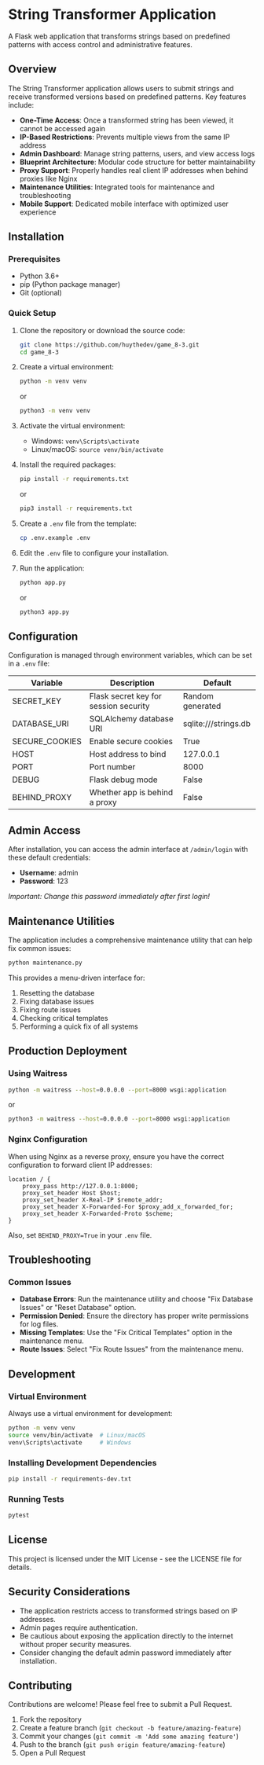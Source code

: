 # String Transformer Application

A Flask web application that transforms strings based on predefined patterns with access control and administrative features.

## Overview

The String Transformer application allows users to submit strings and receive transformed versions based on predefined patterns. Key features include:

- **One-Time Access**: Once a transformed string has been viewed, it cannot be accessed again
- **IP-Based Restrictions**: Prevents multiple views from the same IP address
- **Admin Dashboard**: Manage string patterns, users, and view access logs
- **Blueprint Architecture**: Modular code structure for better maintainability
- **Proxy Support**: Properly handles real client IP addresses when behind proxies like Nginx
- **Maintenance Utilities**: Integrated tools for maintenance and troubleshooting
- **Mobile Support**: Dedicated mobile interface with optimized user experience

## Installation

### Prerequisites

- Python 3.6+ 
- pip (Python package manager)
- Git (optional)

### Quick Setup

1. Clone the repository or download the source code:
   ```bash
   git clone https://github.com/huythedev/game_8-3.git
   cd game_8-3
   ```

2. Create a virtual environment:
   ```bash
   python -m venv venv
   ```
   or
   ```bash
   python3 -m venv venv
   ```

3. Activate the virtual environment:
   - Windows: `venv\Scripts\activate`
   - Linux/macOS: `source venv/bin/activate`

4. Install the required packages:
   ```bash
   pip install -r requirements.txt
   ```
   or
   ```bash
   pip3 install -r requirements.txt
   ```

5. Create a `.env` file from the template:
   ```bash
   cp .env.example .env
   ```
   
6. Edit the `.env` file to configure your installation.

7. Run the application:
   ```bash
   python app.py
   ```
   or
   ```bash
   python3 app.py
   ```
   
## Configuration

Configuration is managed through environment variables, which can be set in a `.env` file:

| Variable | Description | Default |
|----------|-------------|---------|
| SECRET_KEY | Flask secret key for session security | Random generated |
| DATABASE_URI | SQLAlchemy database URI | sqlite:///strings.db |
| SECURE_COOKIES | Enable secure cookies | True |
| HOST | Host address to bind | 127.0.0.1 |
| PORT | Port number | 8000 |
| DEBUG | Flask debug mode | False |
| BEHIND_PROXY | Whether app is behind a proxy | False |

## Admin Access

After installation, you can access the admin interface at `/admin/login` with these default credentials:

- **Username**: admin
- **Password**: 123

*Important: Change this password immediately after first login!*

## Maintenance Utilities

The application includes a comprehensive maintenance utility that can help fix common issues:

```bash
python maintenance.py
```

This provides a menu-driven interface for:

1. Resetting the database
2. Fixing database issues
3. Fixing route issues
4. Checking critical templates
5. Performing a quick fix of all systems

## Production Deployment

### Using Waitress

```bash
python -m waitress --host=0.0.0.0 --port=8000 wsgi:application
```
or
```bash
python3 -m waitress --host=0.0.0.0 --port=8000 wsgi:application
```

### Nginx Configuration

When using Nginx as a reverse proxy, ensure you have the correct configuration to forward client IP addresses:

```nginx
location / {
    proxy_pass http://127.0.0.1:8000;
    proxy_set_header Host $host;
    proxy_set_header X-Real-IP $remote_addr;
    proxy_set_header X-Forwarded-For $proxy_add_x_forwarded_for;
    proxy_set_header X-Forwarded-Proto $scheme;
}
```

Also, set `BEHIND_PROXY=True` in your `.env` file.

## Troubleshooting

### Common Issues

- **Database Errors**: Run the maintenance utility and choose "Fix Database Issues" or "Reset Database" option.
- **Permission Denied**: Ensure the directory has proper write permissions for log files.
- **Missing Templates**: Use the "Fix Critical Templates" option in the maintenance menu.
- **Route Issues**: Select "Fix Route Issues" from the maintenance menu.

## Development

### Virtual Environment

Always use a virtual environment for development:

```bash
python -m venv venv
source venv/bin/activate  # Linux/macOS
venv\Scripts\activate     # Windows
```

### Installing Development Dependencies

```bash
pip install -r requirements-dev.txt
```

### Running Tests

```bash
pytest
```

## License

This project is licensed under the MIT License - see the LICENSE file for details.

## Security Considerations

- The application restricts access to transformed strings based on IP addresses.
- Admin pages require authentication.
- Be cautious about exposing the application directly to the internet without proper security measures.
- Consider changing the default admin password immediately after installation.

## Contributing

Contributions are welcome! Please feel free to submit a Pull Request.

1. Fork the repository
2. Create a feature branch (`git checkout -b feature/amazing-feature`)
3. Commit your changes (`git commit -m 'Add some amazing feature'`)
4. Push to the branch (`git push origin feature/amazing-feature`)
5. Open a Pull Request
